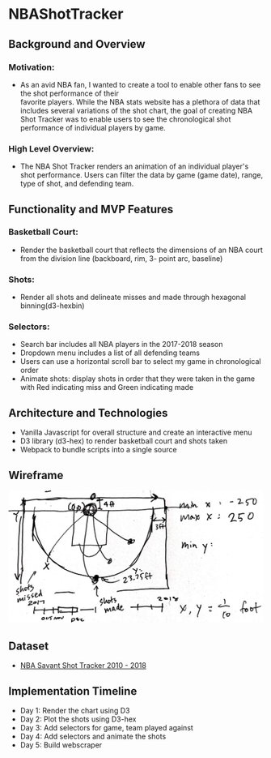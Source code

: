 # NBAShotTracker

## Background and Overview
  ### Motivation: 
  * As an avid NBA fan, I wanted to create a tool to enable other fans to see the shot performance of their   
  favorite players. While the NBA stats website has a plethora of data that includes several variations of the shot chart, 
  the goal of creating NBA Shot Tracker was to enable users to see the chronological shot performance of individual players 
  by game. 
  ### High Level Overview: 
  * The NBA Shot Tracker renders an animation of an individual player's shot performance. Users can 
  filter the data by game (game date), range, type of shot, and defending team.    

## Functionality and MVP Features
  ### Basketball Court: 
  * Render the basketball court that reflects the dimensions of an NBA court from the 
  division line (backboard, rim, 3- point arc, baseline) 
  ### Shots: 
  * Render all shots and delineate misses and made through hexagonal binning(d3-hexbin)
  ### Selectors:
  * Search bar includes all NBA players in the 2017-2018 season
  * Dropdown menu includes a list of all defending teams
  * Users can use a horizontal scroll bar to select my game in chronological order 
  * Animate shots: display shots in order that they were taken in the game with Red indicating miss and 
  Green indicating made 
   
## Architecture and Technologies
  * Vanilla Javascript for overall structure and create an interactive menu 
  * D3 library (d3-hex) to render basketball court and shots taken
  * Webpack to bundle scripts into a single source
  
## Wireframe
![Wireframe of the basketball tracker](screenshots/wireframe.jpg)
  
## Dataset 
  * [NBA Savant Shot Tracker 2010 - 2018](https://nbasavant.com/shot_search.php)

## Implementation Timeline
  * Day 1: Render the chart using D3
  * Day 2: Plot the shots using D3-hex
  * Day 3: Add selectors for game, team played against
  * Day 4: Add selectors and animate the shots 
  * Day 5: Build webscraper 
